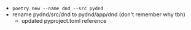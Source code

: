 * `poetry new --name dnd --src pydnd`
* rename pydnd/src/dnd to pydnd/app/dnd (don't remember why tbh)
  * updated pyproject.toml reference
